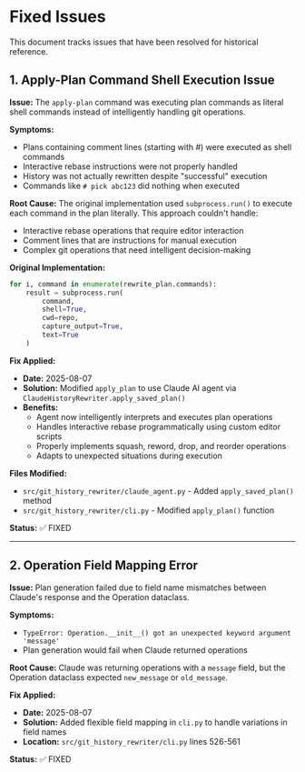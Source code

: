 # Fixed Issues

This document tracks issues that have been resolved for historical reference.

## 1. Apply-Plan Command Shell Execution Issue

**Issue:** The `apply-plan` command was executing plan commands as literal shell commands instead of intelligently handling git operations.

**Symptoms:**
- Plans containing comment lines (starting with #) were executed as shell commands
- Interactive rebase instructions were not properly handled
- History was not actually rewritten despite "successful" execution
- Commands like `# pick abc123` did nothing when executed

**Root Cause:**
The original implementation used `subprocess.run()` to execute each command in the plan literally. This approach couldn't handle:
- Interactive rebase operations that require editor interaction
- Comment lines that are instructions for manual execution
- Complex git operations that need intelligent decision-making

**Original Implementation:**
```python
for i, command in enumerate(rewrite_plan.commands):
    result = subprocess.run(
        command,
        shell=True,
        cwd=repo,
        capture_output=True,
        text=True
    )
```

**Fix Applied:**
- **Date:** 2025-08-07
- **Solution:** Modified `apply_plan` to use Claude AI agent via `ClaudeHistoryRewriter.apply_saved_plan()`
- **Benefits:**
  - Agent now intelligently interprets and executes plan operations
  - Handles interactive rebase programmatically using custom editor scripts
  - Properly implements squash, reword, drop, and reorder operations
  - Adapts to unexpected situations during execution

**Files Modified:**
- `src/git_history_rewriter/claude_agent.py` - Added `apply_saved_plan()` method
- `src/git_history_rewriter/cli.py` - Modified `apply_plan()` function

**Status:** ✅ FIXED

---

## 2. Operation Field Mapping Error

**Issue:** Plan generation failed due to field name mismatches between Claude's response and the Operation dataclass.

**Symptoms:**
- `TypeError: Operation.__init__() got an unexpected keyword argument 'message'`
- Plan generation would fail when Claude returned operations

**Root Cause:**
Claude was returning operations with a `message` field, but the Operation dataclass expected `new_message` or `old_message`.

**Fix Applied:**
- **Date:** 2025-08-07
- **Solution:** Added flexible field mapping in `cli.py` to handle variations in field names
- **Location:** `src/git_history_rewriter/cli.py` lines 526-561

**Status:** ✅ FIXED